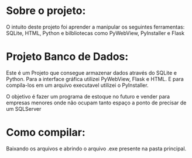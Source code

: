 # Sobre o projeto:
O intuito deste projeto foi aprender a manipular os seguintes ferramentas: SQLite, HTML, Python e bilbliotecas como PyWebView, PyInstaller e Flask

# Projeto Banco de Dados:
Este é um Projeto que consegue armazenar dados através do SQLite e Python.
Para a interface gráfica utilizei PyWebView, Flask e HTML.
E para compila-los em um arquivo executavel utilizei o PyInstaller.

O objetivo é fazer um programa de estoque no futuro e vender para empresas menores onde não ocupam tanto espaço a ponto de precisar de um SQLServer

# Como compilar:
Baixando os arquivos e abrindo o arquivo .exe presente na pasta principal.

